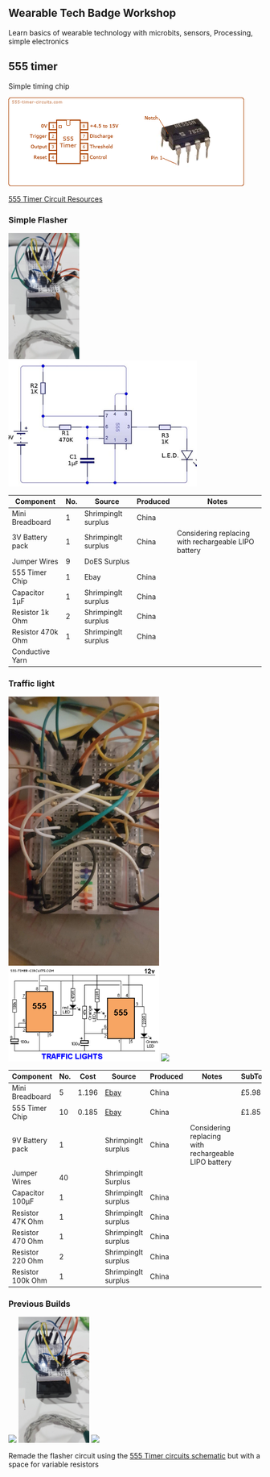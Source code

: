 ## Wearable Tech Badge Workshop

Learn basics of wearable technology with microbits, sensors, Processing, simple electronics


## 555 timer

Simple timing chip

<img src="images/TimerLayout.gif">

[555 Timer Circuit Resources](http://www.555-timer-circuits.com/#circuits)




### Simple Flasher
<img src="images/555flashersmall.gif" height="250">

<img src="images/555FlasherSchem.jpg" height="250">

Component|No.|Source|Produced|Notes
--|--|--|--|--
Mini Breadboard|1|ShrimpingIt surplus|China
3V Battery pack|1|ShrimpingIt surplus|China|Considering replacing with rechargeable LIPO battery
Jumper Wires|9|DoES Surplus|
555 Timer Chip|1|Ebay|China
Capacitor 1μF|1|ShrimpingIt surplus|China
Resistor 1k Ohm|2|ShrimpingIt surplus|China
Resistor 470k Ohm|1|ShrimpingIt surplus|China
Conductive Yarn |||


### Traffic light


<img src="images/traffic_light_breadboard.jpg" width="300">
<img src="images/TrafficLightsSchem.gif" width="300">
<img src="images/bio_illuminator.gif" width="600">

Component|No.|Cost|Source|Produced|Notes|SubTotal
--|--|--|--|--|--|--
Mini Breadboard|5|1.196|[Ebay](https://www.ebay.co.uk/itm/5pcs-5x-WHITE-Mini-170-Tie-Point-Solderless-Breadboard-Prototype-Arduino-PIC-PI/262900293129)|China||£5.98
555 Timer Chip|10|0.185|[Ebay](https://www.ebay.co.uk/itm/10-x-NE555P-Timer-DIP-8-IC-Timer-Fast-Delivery-UK-Seller/323925336619)|China||£1.85
9V Battery pack|1||ShrimpingIt surplus|China|Considering replacing with rechargeable LIPO battery
Jumper Wires|40||ShrimpingIt Surplus|
Capacitor 100μF|1||ShrimpingIt surplus|China
Resistor 47K Ohm|1||ShrimpingIt surplus|China
Resistor 470 Ohm|1||ShrimpingIt surplus|China
Resistor 220 Ohm|2||ShrimpingIt surplus|China
Resistor 100k Ohm|1||ShrimpingIt surplus|China




### Previous Builds

<img src="images/555Flasher2.jpg" height="250">
<img src="images/555flashersmall.gif" height="250">
<img src="images/miniBreadboard.svg" height="250">


Remade the flasher circuit using the [555 Timer circuits schematic](http://www.555-timer-circuits.com/flashing-led.html) but with a space for variable resistors
